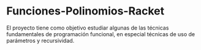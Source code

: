 # Funciones-Polinomios-Racket
El proyecto tiene como objetivo estudiar algunas de las técnicas fundamentales de programación funcional, en especial técnicas de uso de parámetros y recursividad.
